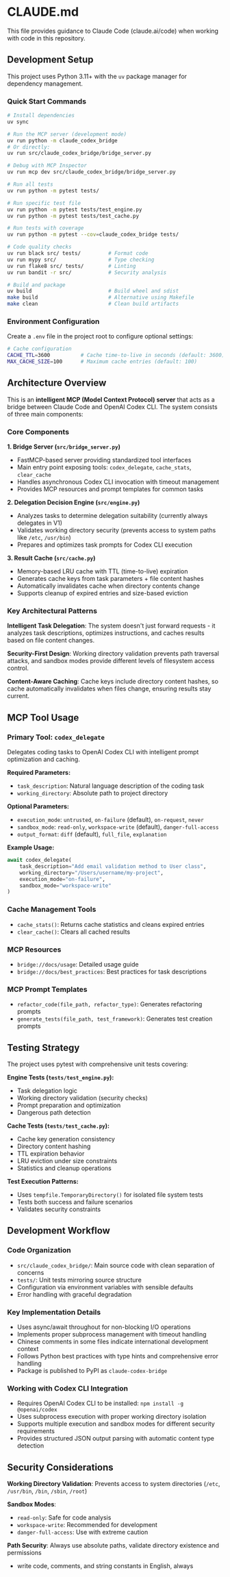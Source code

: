 # CLAUDE.md

This file provides guidance to Claude Code (claude.ai/code) when working with code in this repository.

## Development Setup

This project uses Python 3.11+ with the `uv` package manager for dependency management.

### Quick Start Commands
```bash
# Install dependencies
uv sync

# Run the MCP server (development mode)
uv run python -m claude_codex_bridge
# Or directly:
uv run src/claude_codex_bridge/bridge_server.py

# Debug with MCP Inspector
uv run mcp dev src/claude_codex_bridge/bridge_server.py

# Run all tests
uv run python -m pytest tests/

# Run specific test file
uv run python -m pytest tests/test_engine.py
uv run python -m pytest tests/test_cache.py

# Run tests with coverage
uv run python -m pytest --cov=claude_codex_bridge tests/

# Code quality checks
uv run black src/ tests/         # Format code
uv run mypy src/                 # Type checking
uv run flake8 src/ tests/        # Linting
uv run bandit -r src/            # Security analysis

# Build and package
uv build                         # Build wheel and sdist
make build                       # Alternative using Makefile
make clean                       # Clean build artifacts
```

### Environment Configuration
Create a `.env` file in the project root to configure optional settings:
```bash
# Cache configuration
CACHE_TTL=3600          # Cache time-to-live in seconds (default: 3600)
MAX_CACHE_SIZE=100      # Maximum cache entries (default: 100)
```

## Architecture Overview

This is an **intelligent MCP (Model Context Protocol) server** that acts as a bridge between Claude Code and OpenAI Codex CLI. The system consists of three main components:

### Core Components

**1. Bridge Server (`src/bridge_server.py`)**
- FastMCP-based server providing standardized tool interfaces
- Main entry point exposing tools: `codex_delegate`, `cache_stats`, `clear_cache`
- Handles asynchronous Codex CLI invocation with timeout management
- Provides MCP resources and prompt templates for common tasks

**2. Delegation Decision Engine (`src/engine.py`)**
- Analyzes tasks to determine delegation suitability (currently always delegates in V1)
- Validates working directory security (prevents access to system paths like `/etc`, `/usr/bin`)
- Prepares and optimizes task prompts for Codex CLI execution

**3. Result Cache (`src/cache.py`)**
- Memory-based LRU cache with TTL (time-to-live) expiration
- Generates cache keys from task parameters + file content hashes
- Automatically invalidates cache when directory contents change
- Supports cleanup of expired entries and size-based eviction

### Key Architectural Patterns

**Intelligent Task Delegation**: The system doesn't just forward requests - it analyzes task descriptions, optimizes instructions, and caches results based on file content changes.

**Security-First Design**: Working directory validation prevents path traversal attacks, and sandbox modes provide different levels of filesystem access control.

**Content-Aware Caching**: Cache keys include directory content hashes, so cache automatically invalidates when files change, ensuring results stay current.

## MCP Tool Usage

### Primary Tool: `codex_delegate`
Delegates coding tasks to OpenAI Codex CLI with intelligent prompt optimization and caching.

**Required Parameters:**
- `task_description`: Natural language description of the coding task
- `working_directory`: Absolute path to project directory

**Optional Parameters:**
- `execution_mode`: `untrusted`, `on-failure` (default), `on-request`, `never`
- `sandbox_mode`: `read-only`, `workspace-write` (default), `danger-full-access`
- `output_format`: `diff` (default), `full_file`, `explanation`

**Example Usage:**
```python
await codex_delegate(
    task_description="Add email validation method to User class",
    working_directory="/Users/username/my-project",
    execution_mode="on-failure",
    sandbox_mode="workspace-write"
)
```

### Cache Management Tools
- `cache_stats()`: Returns cache statistics and cleans expired entries
- `clear_cache()`: Clears all cached results

### MCP Resources
- `bridge://docs/usage`: Detailed usage guide
- `bridge://docs/best_practices`: Best practices for task descriptions

### MCP Prompt Templates
- `refactor_code(file_path, refactor_type)`: Generates refactoring prompts
- `generate_tests(file_path, test_framework)`: Generates test creation prompts

## Testing Strategy

The project uses pytest with comprehensive unit tests covering:

**Engine Tests (`tests/test_engine.py`):**
- Task delegation logic
- Working directory validation (security checks)
- Prompt preparation and optimization
- Dangerous path detection

**Cache Tests (`tests/test_cache.py`):**
- Cache key generation consistency
- Directory content hashing
- TTL expiration behavior
- LRU eviction under size constraints
- Statistics and cleanup operations

**Test Execution Patterns:**
- Uses `tempfile.TemporaryDirectory()` for isolated file system tests
- Tests both success and failure scenarios
- Validates security constraints

## Development Workflow

### Code Organization
- `src/claude_codex_bridge/`: Main source code with clean separation of concerns
- `tests/`: Unit tests mirroring source structure
- Configuration via environment variables with sensible defaults
- Error handling with graceful degradation

### Key Implementation Details
- Uses async/await throughout for non-blocking I/O operations
- Implements proper subprocess management with timeout handling
- Chinese comments in some files indicate international development context
- Follows Python best practices with type hints and comprehensive error handling
- Package is published to PyPI as `claude-codex-bridge`

### Working with Codex CLI Integration
- Requires OpenAI Codex CLI to be installed: `npm install -g @openai/codex`
- Uses subprocess execution with proper working directory isolation
- Supports multiple execution and sandbox modes for different security requirements
- Provides structured JSON output parsing with automatic content type detection

## Security Considerations

**Working Directory Validation**: Prevents access to system directories (`/etc`, `/usr/bin`, `/bin`, `/sbin`, `/root`)

**Sandbox Modes**: 
- `read-only`: Safe for code analysis
- `workspace-write`: Recommended for development
- `danger-full-access`: Use with extreme caution

**Path Security**: Always use absolute paths, validate directory existence and permissions

- write code, comments, and string constants in English, always
